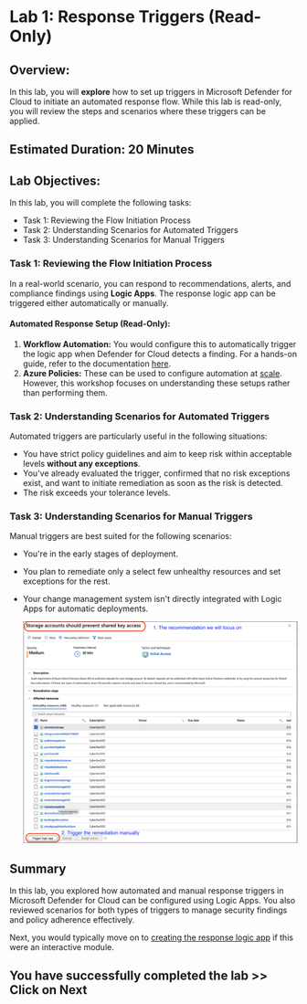 # **Lab 1: Response Triggers (Read-Only)**

## Overview:
In this lab, you will **explore** how to set up triggers in Microsoft Defender for Cloud to initiate an automated response flow. While this lab is read-only, you will review the steps and scenarios where these triggers can be applied.

## Estimated Duration: 20 Minutes

## Lab Objectives:

In this lab, you will complete the following tasks:

- Task 1: Reviewing the Flow Initiation Process
- Task 2: Understanding Scenarios for Automated Triggers
- Task 3: Understanding Scenarios for Manual Triggers

### Task 1: Reviewing the Flow Initiation Process

In a real-world scenario, you can respond to recommendations, alerts, and compliance findings using **Logic Apps**. The response logic app can be triggered either automatically or manually.

#### Automated Response Setup (Read-Only):

1. **Workflow Automation:** You would configure this to automatically trigger the logic app when Defender for Cloud detects a finding. For a hands-on guide, refer to the documentation [here](https://learn.microsoft.com/en-us/azure/defender-for-cloud/workflow-automation).
2. **Azure Policies:** These can be used to configure automation at [scale](https://learn.microsoft.com/en-us/azure/defender-for-cloud/workflow-automation#configure-workflow-automation-at-scale). However, this workshop focuses on understanding these setups rather than performing them.

### Task 2: Understanding Scenarios for Automated Triggers

Automated triggers are particularly useful in the following situations:

- You have strict policy guidelines and aim to keep risk within acceptable levels **without any exceptions**.
- You've already evaluated the trigger, confirmed that no risk exceptions exist, and want to initiate remediation as soon as the risk is detected.
- The risk exceeds your tolerance levels.

### Task 3: Understanding Scenarios for Manual Triggers

Manual triggers are best suited for the following scenarios:

- You're in the early stages of deployment.
- You plan to remediate only a select few unhealthy resources and set exceptions for the rest.
- Your change management system isn't directly integrated with Logic Apps for automatic deployments.

   ![Workshop Focus](./images/recommendation-manual-trigger.png "Focus areas for the workshop and manual trigger")

## **Summary**
In this lab, you explored how automated and manual response triggers in Microsoft Defender for Cloud can be configured using Logic Apps. You also reviewed scenarios for both types of triggers to manage security findings and policy adherence effectively.

Next, you would typically move on to [creating the response logic app](./Module%202%20-%20Writing%20Logic%20App.md) if this were an interactive module.

## You have successfully completed the lab >> Click on Next
